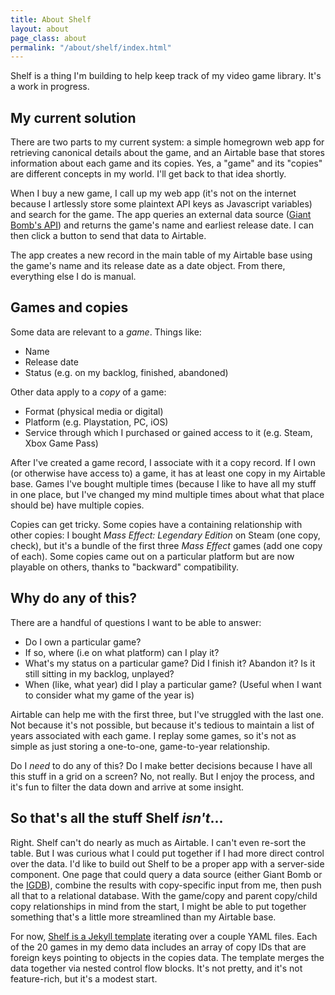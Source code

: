 ```yaml
---
title: About Shelf
layout: about
page_class: about
permalink: "/about/shelf/index.html"
---
```


Shelf is a thing I'm building to help keep track of my video game library. It's a work in progress.

## My current solution

There are two parts to my current system: a simple homegrown web app for retrieving canonical details about the game, and an Airtable base that stores information about each game and its copies. Yes, a "game" and its "copies" are different concepts in my world. I'll get back to that idea shortly.

When I buy a new game, I call up my web app (it's not on the internet because I artlessly store some plaintext API keys as Javascript variables) and search for the game. The app queries an external data source ([Giant Bomb's API](https://www.giantbomb.com/api/documentation/)) and returns the game's name and earliest release date. I can then click a button to send that data to Airtable.

The app creates a new record in the main table of my Airtable base using the game's name and its release date as a date object. From there, everything else I do is manual.

## Games and copies

Some data are relevant to a _game_. Things like:

- Name
- Release date
- Status (e.g. on my backlog, finished, abandoned)

Other data apply to a _copy_ of a game:

- Format (physical media or digital)
- Platform (e.g. Playstation, PC, iOS)
- Service through which I purchased or gained access to it (e.g. Steam, Xbox Game Pass)

After I've created a game record, I associate with it a copy record. If I own (or otherwise have access to) a game, it has at least one copy in my Airtable base. Games I've bought multiple times (because I like to have all my stuff in one place, but I've changed my mind multiple times about what that place should be) have multiple copies.

Copies can get tricky. Some copies have a containing relationship with other copies: I bought _Mass Effect: Legendary Edition_ on Steam (one copy, check), but it's a bundle of the first three _Mass Effect_ games (add one copy of each). Some copies came out on a particular platform but are now playable on others, thanks to "backward" compatibility.

## Why do any of this?

There are a handful of questions I want to be able to answer:

- Do I own a particular game?
- If so, where (i.e on what platform) can I play it?
- What's my status on a particular game? Did I finish it? Abandon it? Is it still sitting in my backlog, unplayed?
- When (like, what year) did I play a particular game? (Useful when I want to consider what my game of the year is)

Airtable can help me with the first three, but I've struggled with the last one. Not because it's not possible, but because it's tedious to maintain a list of years associated with each game. I replay some games, so it's not as simple as just storing a one-to-one, game-to-year relationship.

Do I _need_ to do any of this? Do I make better decisions because I have all this stuff in a grid on a screen? No, not really. But I enjoy the process, and it's fun to filter the data down and arrive at some insight.

## So that's all the stuff Shelf _isn't_...

Right. Shelf can't do nearly as much as Airtable. I can't even re-sort the table. But I was curious what I could put together if I had more direct control over the data. I'd like to build out Shelf to be a proper app with a server-side component. One page that could query a data source (either Giant Bomb or the [IGDB](https://api-docs.igdb.com/#getting-started)), combine the results with copy-specific input from me, then push all that to a relational database. With the game/copy and parent copy/child copy relationships in mind from the start, I might be able to put together something that's a little more streamlined than my Airtable base.

For now, [Shelf is a Jekyll template](https://github.com/dalke/Cedeless/blob/main/shelf.html) iterating over a couple YAML files. Each of the 20 games in my demo data includes an array of copy IDs that are foreign keys pointing to objects in the copies data. The template merges the data together via nested control flow blocks. It's not pretty, and it's not feature-rich, but it's a modest start.
